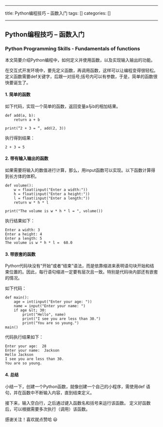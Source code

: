 
--- 
title:  Python编程技巧 – 函数入门 
tags: []
categories: [] 

---
## Python编程技巧 – 函数入门

### Python Programming Skills - Fundamentals of functions

本文简要介绍Python编程中，如何定义并使用函数，以及实现输入输出的功能。

>  
 在交互式开发环境中，要先定义函数，再调用函数，这样可以让编程变得很轻松。 定义函数需要def关键字，后跟一对括号;括号内可以有参数，于是，简单的函数很快要诞生了。 


#### 1. 简单的函数

如下代码，实现一个简单的函数，返回变量a与b的相加结果。

```
def add(a, b):
    return a + b

print(“2 + 3 = “, add(2, 3))

```

执行得到结果：

```
2 + 3 = 5

```

#### 2. 带有输入输出的函数

如果需要将输入的数值进行计算，那么，用input函数可以实现。以下函数计算得到长方体的体积。

```
def volume():
    w = float(input("Enter a width:"))
    h = float(input("Enter a height:"))
    l = float(input("Enter a length:"))
	return w * h * l

print("The volume is w * h * l = ", volume())

```

执行结果如下：

```
Enter a width: 3
Enter a height: 4
Enter a length: 5
The volume is w * h * l =  60.0

```

#### 3. 带嵌套的函数

Python代码块没有“开始”或者“结束”语法，而是依靠缩进来表明语句块开始和结束位置的。因此，每行语句缩进一定要有层次且一致。特别是代码块内部还有嵌套的情况。

如下代码：

```
def main():
    age = int(input("Enter your age: "))
    name = input("Enter your name: ")
    if age &lt; 30:
        print("Hello", name)
        print("I see you are less than 30.")
        print("You are so young.")
main()

```

代码执行结果如下：

```
Enter your age:  28
Enter your name:  Jackson
Hello Jackson
I see you are less than 30.
You are so young.

```

#### 4. 总结

小结一下，创建一个Python函数，就像创建一个自己的小程序，需使用def 语句，并在函数中不断输入内容，直到结束定义。

接下来，输入空白行，之后通过键入函数名和括号来运行该函数。 定义好函数后，可以根据需要多次执行（调用）该函数。

感谢关注！喜欢就点赞哈 😃

